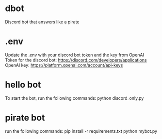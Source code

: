 # dbot
Discord bot that answers like a pirate

# .env 
Update the .env with your discord bot token and the key from OpenAI<br>
Token for the discord bot: https://discord.com/developers/applications<br>
OpenAI key: https://platform.openai.com/account/api-keys

# hello bot
To start the bot, run the following commands:
python discord_only.py

# pirate bot 
run the following commands:
pip install -r requirements.txt
python mybot.py

